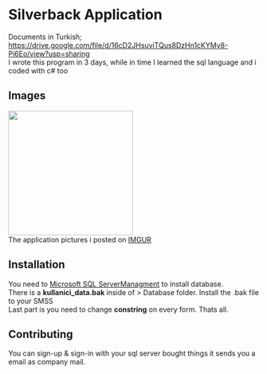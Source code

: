 # Silverback Application
Documents in Turkish; https://drive.google.com/file/d/16cD2JHsuviTQus8DzHn1cKYMy8-Pi6Eo/view?usp=sharing </br>
I wrote this program in 3 days, while in time I learned the sql language and i coded with c# too 


## Images
<img src="https://i.imgur.com/4SgIqF2.png" width="250" height="250" /> </br>
The application pictures i posted on [IMGUR](https://imgur.com/a/mgKSllT)

## Installation
You need to [Microsoft SQL ServerManagment](https://docs.microsoft.com/en-us/sql/ssms/download-sql-server-management-studio-ssms?view=sql-server-ver15) to install database. </br>
There is a **kullanici_data.bak** inside of > Database folder. Install the .bak file to your SMSS </br>
Last part is you need to change **constring** on every form. Thats all. </br>

## Contributing
You can sign-up & sign-in with your sql server bought things it sends you a email as company mail.</br>
</br>

